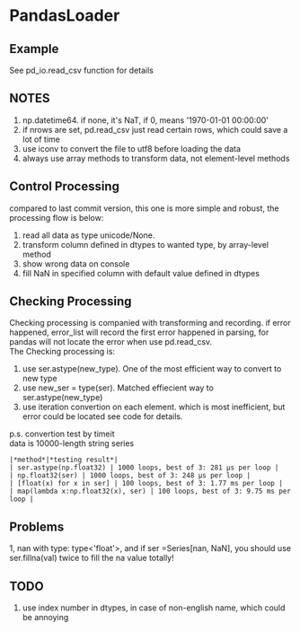 PandasLoader
============

Example
--------------------
See pd_io.read_csv function for details

NOTES
-----
  1. np.datetime64. if none, it's NaT, if 0, means '1970-01-01 00:00:00'
  2. if nrows are set, pd.read_csv just read certain rows, which could save a lot of time
  3. use iconv to convert the file to utf8 before loading the data
  4. always use array methods to transform data, not element-level methods

Control Processing
------------------
compared to last commit version, this one is more simple and robust, the processing flow is below:
  1. read all data as type unicode/None.
  2. transform column defined in dtypes to wanted type, by array-level method
  3. show wrong data on console
  4. fill NaN in specified column with default value defined in dtypes

Checking Processing
-------------------
Checking processing is companied with transforming and recording. if error happened, error_list will record the first error happened in parsing, for pandas will not locate the error when use pd.read_csv. <br>
The Checking processing is:
  1. use ser.astype(new_type). One of the most efficient way to convert to new type
  2. use new_ser = type(ser).  Matched effiecient way to ser.astype(new_type)
  3. use iteration convertion on each element. which is most inefficient, but error could be located
see code for details. <br>

p.s. convertion test by timeit <br>
data is 10000-length string series
```
|*method*|*testing result*|
| ser.astype(np.float32) | 1000 loops, best of 3: 281 µs per loop |
| np.float32(ser) | 1000 loops, best of 3: 248 µs per loop |
| [float(x) for x in ser] | 100 loops, best of 3: 1.77 ms per loop |
| map(lambda x:np.float32(x), ser) | 100 loops, best of 3: 9.75 ms per loop |  
```

Problems
--------
1, nan with type: type<'float'>, and if ser =Series[nan, NaN], you should use ser.fillna(val)
twice to fill the na value totally!

TODO
----
  1. use index number in dtypes, in case of non-english name, which could be annoying




